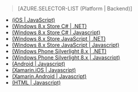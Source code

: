 > [AZURE.SELECTOR-LIST (Platform | Backend)]
- [(iOS | JavaScript)](../articles/mobile-services-ios-add-paging-data.md)
- [(Windows 8.x Store C# | .NET)](../articles/mobile-services-dotnet-backend-windows-store-dotnet-add-paging-data.md)
- [(Windows 8.x Store C# | Javascript)](../articles/mobile-services-windows-store-dotnet-add-paging-data.md)
- [(Windows 8.x Store JavaScript | .NET)](../articles/mobile-services-dotnet-backend-windows-store-javascript-add-paging-data.md)
- [(Windows 8.x Store JavaScript | Javascript)](../articles/mobile-services-windows-store-javascript-add-paging-data.md)
- [(Windows Phone Silverlight 8.x | .NET)](../articles/mobile-services-dotnet-backend-windows-phone-add-paging-data.md)
- [(Windows Phone Silverlight 8.x | Javascript)](../articles/mobile-services-windows-phone-add-paging-data.md)
- [(Android | Javascript)](../articles/mobile-services-android-add-paging-data.md)
- [(Xamarin.iOS | Javascript)](../articles/partner-xamarin-mobile-services-ios-add-paging-data.md)
- [(Xamarin.Android | Javascript)](../articles/partner-xamarin-mobile-services-android-add-paging-data.md)
- [(HTML | Javascript)](../articles/mobile-services-html-add-paging-data.md)

<!---HONumber=August15_HO6-->